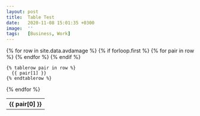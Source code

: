 ```yaml
---
layout: post
title:  Table Test
date:   2020-11-08 15:01:35 +0300
image:  ''
tags:   [Business, Work]
---
```

<div class="table-container">
<table>
  {% for row in site.data.avdamage %}
    {% if forloop.first %}
    <tr>
      {% for pair in row %}
        <th class="text">{{ pair[0] }}</th>
      {% endfor %}
    </tr>
    {% endif %}

    {% tablerow pair in row %}
      {{ pair[1] }}
    {% endtablerow %}
  {% endfor %}
</table>
</div>
